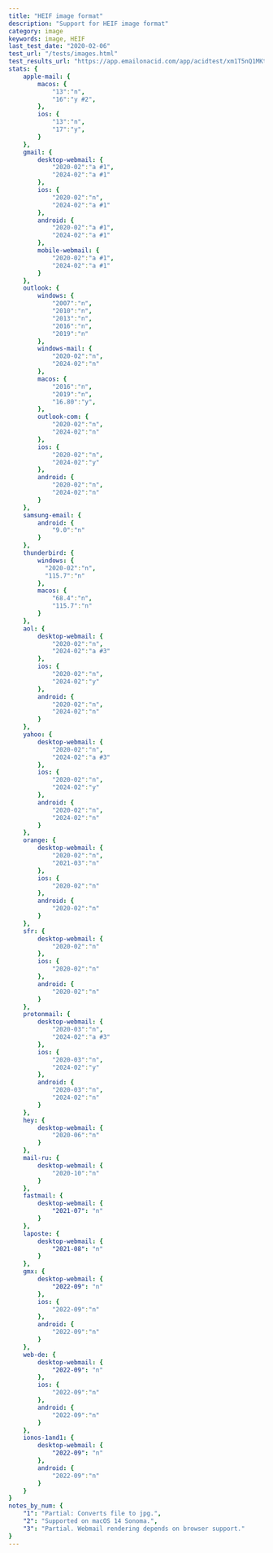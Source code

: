 ```yaml
---
title: "HEIF image format"
description: "Support for HEIF image format"
category: image
keywords: image, HEIF
last_test_date: "2020-02-06"
test_url: "/tests/images.html"
test_results_url: "https://app.emailonacid.com/app/acidtest/xm1T5nQ1MKtHpVSJidhagmt3Z53CjqbkMhorlvuM0Gz57/list"
stats: {
    apple-mail: {
        macos: {
            "13":"n",
            "16":"y #2",
        },
        ios: {
            "13":"n",
            "17":"y",
        }
    },
    gmail: {
        desktop-webmail: {
            "2020-02":"a #1",
			"2024-02":"a #1"
        },
        ios: {
            "2020-02":"n",
			"2024-02":"a #1"
        },
        android: {
            "2020-02":"a #1",
			"2024-02":"a #1"
        },
        mobile-webmail: {
            "2020-02":"a #1",
			"2024-02":"a #1"
        }
    },
    outlook: {
        windows: {
            "2007":"n",
            "2010":"n",
            "2013":"n",
            "2016":"n",
            "2019":"n"
        },
        windows-mail: {
            "2020-02":"n",
			"2024-02":"n"
        },
        macos: {
            "2016":"n",
            "2019":"n",
            "16.80":"y",
        },
        outlook-com: {
            "2020-02":"n",
            "2024-02":"n"
        },
        ios: {
            "2020-02":"n",
			"2024-02":"y"
        },
        android: {
            "2020-02":"n",
			"2024-02":"n"
        }
    },
    samsung-email: {
        android: {
            "9.0":"n"
        }
    },
    thunderbird: {
        windows: {
          "2020-02":"n",
		  "115.7":"n"
        },
        macos: {
            "68.4":"n",
			"115.7":"n"
        }
    },
    aol: {
        desktop-webmail: {
            "2020-02":"n",
			"2024-02":"a #3"
        },
        ios: {
            "2020-02":"n",
			"2024-02":"y"
        },
        android: {
            "2020-02":"n",
			"2024-02":"n"
        }
    },
    yahoo: {
        desktop-webmail: {
            "2020-02":"n",
			"2024-02":"a #3"
        },
        ios: {
            "2020-02":"n",
			"2024-02":"y"
        },
        android: {
            "2020-02":"n",
			"2024-02":"n"
        }
    },
    orange: {
        desktop-webmail: {
            "2020-02":"n",
            "2021-03":"n"
        },
        ios: {
            "2020-02":"n"
        },
        android: {
            "2020-02":"n"
        }
    },
    sfr: {
        desktop-webmail: {
            "2020-02":"n"
        },
        ios: {
            "2020-02":"n"
        },
        android: {
            "2020-02":"n"
        }
    },
    protonmail: {
        desktop-webmail: {
            "2020-03":"n",
			"2024-02":"a #3"
        },
        ios: {
            "2020-03":"n",
			"2024-02":"y"
        },
        android: {
            "2020-03":"n",
			"2024-02":"n"
        }
    },
    hey: {
        desktop-webmail: {
            "2020-06":"n"
        }
    },
    mail-ru: {
        desktop-webmail: {
            "2020-10":"n"
        }
    },
    fastmail: {
        desktop-webmail: {
            "2021-07": "n"
        }
    },
    laposte: {
        desktop-webmail: {
            "2021-08": "n"
        }
    },
    gmx: {
        desktop-webmail: {
            "2022-09": "n"
        },
        ios: {
            "2022-09":"n"
        },
        android: {
            "2022-09":"n"
        }
    },
    web-de: {
        desktop-webmail: {
            "2022-09": "n"
        },
        ios: {
            "2022-09":"n"
        },
        android: {
            "2022-09":"n"
        }
    },
    ionos-1and1: {
        desktop-webmail: {
            "2022-09": "n"
        },
        android: {
            "2022-09":"n"
        }
    }
}
notes_by_num: {
    "1": "Partial: Converts file to jpg.",
    "2": "Supported on macOS 14 Sonoma.",
	"3": "Partial. Webmail rendering depends on browser support."
}
---
```

